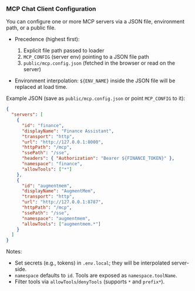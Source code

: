 ### MCP Chat Client Configuration

You can configure one or more MCP servers via a JSON file, environment path, or a public file.

- Precedence (highest first):
  1. Explicit file path passed to loader
  2. `MCP_CONFIG` (server env) pointing to a JSON file path
  3. `public/mcp.config.json` (fetched in the browser or read on the server)

- Environment interpolation: `${ENV_NAME}` inside the JSON file will be replaced at load time.

Example JSON (save as `public/mcp.config.json` or point `MCP_CONFIG` to it):
```json
{
  "servers": [
    {
      "id": "finance",
      "displayName": "Finance Assistant",
      "transport": "http",
      "url": "http://127.0.0.1:8000",
      "httpPath": "/mcp",
      "ssePath": "/sse",
      "headers": { "Authorization": "Bearer ${FINANCE_TOKEN}" },
      "namespace": "finance",
      "allowTools": ["*"]
    },
    {
      "id": "augmentmem",
      "displayName": "AugmentMem",
      "transport": "http",
      "url": "http://127.0.0.1:8787",
      "httpPath": "/mcp",
      "ssePath": "/sse",
      "namespace": "augmentmem",
      "allowTools": ["augmentmem.*"]
    }
  ]
}
```

Notes:
- Set secrets (e.g., tokens) in `.env.local`; they will be interpolated server-side.
- `namespace` defaults to `id`. Tools are exposed as `namespace.toolName`.
- Filter tools via `allowTools`/`denyTools` (supports `*` and `prefix*`). 
